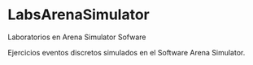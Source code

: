 # LabsArenaSimulator
Laboratorios en Arena Simulator Sofware

Ejercicios eventos discretos simulados en el Software Arena Simulator.
